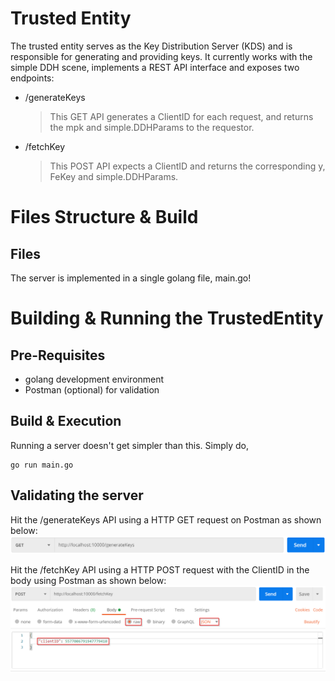 # Trusted Entity

The trusted entity serves as the Key Distribution Server (KDS) and is responsible for generating and providing keys. It currently works with the simple DDH scene, implements a REST API interface and exposes two endpoints:
- /generateKeys
	> This GET API generates a ClientID for each request, and returns the mpk and simple.DDHParams to the requestor.
- /fetchKey 
	> This POST API expects a ClientID and returns the corresponding y, FeKey and simple.DDHParams.
# Files Structure & Build
## Files
The server is implemented in a single golang file, main.go!

# Building & Running the TrustedEntity 
## Pre-Requisites
- golang development environment
- Postman (optional) for validation

## Build & Execution
Running a server doesn't get simpler than this. Simply do,
```
go run main.go
```
## Validating the server
Hit the /generateKeys API using a HTTP GET request on Postman as shown below:
![Alt text](docs/generateKeys.png?raw=true "Generate Keys")

Hit the /fetchKey API using a HTTP POST request with the ClientID in the body using Postman as shown below:
![Alt text](docs/fetchKey.png?raw=true "Fetch Key")